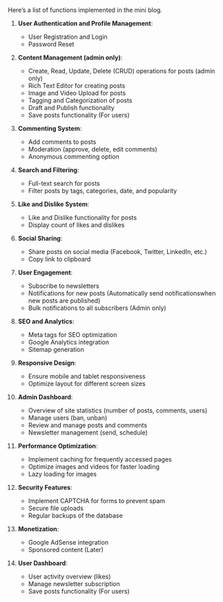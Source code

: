 Here’s a list of functions implemented in the mini blog. 

1. **User Authentication and Profile Management**:
    - User Registration and Login
    - Password Reset

2. **Content Management (admin only)**:
    - Create, Read, Update, Delete (CRUD) operations for posts (admin only)
    - Rich Text Editor for creating posts
    - Image and Video Upload for posts
    - Tagging and Categorization of posts
    - Draft and Publish functionality
    - Save posts functionality (For users)

3. **Commenting System**:
    - Add comments to posts
    - Moderation (approve, delete, edit comments)
    - Anonymous commenting option

4. **Search and Filtering**:
    - Full-text search for posts
    - Filter posts by tags, categories, date, and popularity

5. **Like and Dislike System**:
    - Like and Dislike functionality for posts
    - Display count of likes and dislikes

6. **Social Sharing**:
    - Share posts on social media (Facebook, Twitter, LinkedIn, etc.)
    - Copy link to clipboard

7. **User Engagement**:
    - Subscribe to newsletters
    - Notifications for new posts (Automatically send notificationswhen new posts are published)
    - Bulk notifications to all subscribers (Admin only)

8. **SEO and Analytics**:
    - Meta tags for SEO optimization
    - Google Analytics integration
    - Sitemap generation

9. **Responsive Design**:
    - Ensure mobile and tablet responsiveness
    - Optimize layout for different screen sizes

10. **Admin Dashboard**:
    - Overview of site statistics (number of posts, comments, users)
    - Manage users (ban, unban)
    - Review and manage posts and comments
    - Newsletter management (send, schedule)

11. **Performance Optimization**:
    - Implement caching for frequently accessed pages
    - Optimize images and videos for faster loading
    - Lazy loading for images

12. **Security Features**:
    - Implement CAPTCHA for forms to prevent spam
    - Secure file uploads
    - Regular backups of the database

13. **Monetization**:
    - Google AdSense integration
    - Sponsored content (Later)

14. **User Dashboard**:
    - User activity overview (likes)
    - Manage newsletter subscription
    - Save posts functionality (For users)
